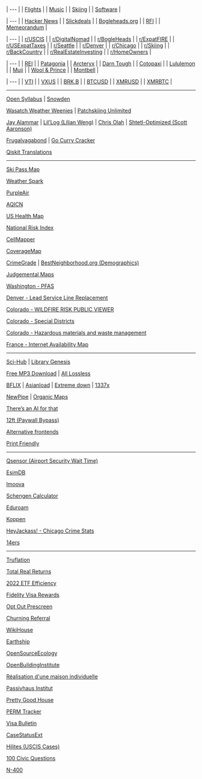 | --- |
| [Flights](./flights) |
| [Music](./music) |
| [Skiing](./skiing) |
| [Software](./software) |

| --- |
| [Hacker News](https://news.ycombinator.com/) | 
| [Slickdeals](https://slickdeals.net/) |
| [Bogleheads.org](https://bogleheads.org/) |
| [RFI](https://www.rfi.fr/en/) |
| [Memeorandum](https://www.memeorandum.com/) |

| --- |
| [r/USCIS](https://old.reddit.com/r/uscis) |
| [r/DigitalNomad](https://old.reddit.com/r/digitalnomad/) |
| [r/BogleHeads](https://old.reddit.com/r/bogleheads) |
| [r/ExpatFIRE](https://old.reddit.com/r/expatfire) |
| [r/USExpatTaxes](https://old.reddit.com/r/usexpattaxes) |
| [r/Seattle](https://old.reddit.com/r/seattle) | 
| [r/Denver](https://old.reddit.com/r/denver) |
| [r/Chicago](https://old.reddit.com/r/chicago) |
| [r/Skiing](http://old.reddit.com/r/skiing) |
| [r/BackCountry](https://old.reddit.com/r/backcountry) |
| [r/RealEstateInvesting](http://old.reddit.com/r/realestateinvesting) | 
| [r/HomeOwners](http://old.reddit.com/r/homeowners) |

| --- |
| [REI](https://www.rei.com/) |
| [Patagonia](https://www.patagonia.com/) |
| [Arcteryx](https://arcteryx.com/) |
| [Darn Tough](https://darntough.com/) |
| [Cotopaxi](https://www.cotopaxi.com/) |
| [Lululemon](https://shop.lululemon.com/) |
| [Muji](https://www.muji.us/) |
| [Wool & Prince](https://woolandprince.com/) |
| [Montbell](https://www.montbell.us/) |

| --- |
| [VTI](https://www.tradingview.com/chart/?symbol=AMEX%3AVTI) |
| [VXUS](https://www.tradingview.com/chart/?symbol=NASDAQ%3AVXUS) |
| [BRK.B](https://www.tradingview.com/chart/?symbol=NYSE%3ABRK.B) |
| [BTCUSD](https://www.tradingview.com/chart/?symbol=BITSTAMP%3ABTCUSD) |
| [XMRUSD](https://www.tradingview.com/chart/?symbol=BYBIT%3AXMRUSDT.P) |
| [XMRBTC](https://www.tradingview.com/chart/?symbol=BINANCE%3AXMRBTC) |

---

[Open Syllabus](https://nitter.net/search?f=tweets\&q=from%3Aclured+OR+from%3Aopensyllabus\&e-nativeretweets=on\&e-replies=on) | [Snowden](https://nitter.net/search?f=tweets\&q=from%3Asnowden\&e-nativeretweets=on\&e-replies=on)

[Wasatch Weather Weenies](https://wasatchweatherweenies.blogspot.com/) | [Patchskiing Unlimited](https://patchskiing.net/)

[Jay Alammar](https://jalammar.github.io/) | [Lil’Log (Lilian Weng)](https://lilianweng.github.io/) | [Chris Olah](https://colah.github.io/) | [Shtetl-Optimized (Scott Aaronson)](https://scottaaronson.blog/)

[Frugalvagabond](https://frugalvagabond.com/) | [Go Curry Cracker](https://www.gocurrycracker.com)

[Qiskit Translations](https://github.com/qiskit-community/qiskit-translations/projects/2#column-16059157)

---

[Ski Pass Map](https://www.google.com/maps/d/u/0/viewer?mid=1hs1R4ik-rEIl4ClU2GCHznGAJN4nc3Mh&ll=41.48631472755944%2C-102.18505327499997&z=2)

[Weather Spark](https://weatherspark.com)

[PurpleAir](https://map.purpleair.com/)

[AQICN](https://aqicn.org/map/northamerica/)

[US Health Map](https://vizhub.healthdata.org/subnational/usa)

[National Risk Index](https://hazards.fema.gov/nri/map)

[CellMapper](https://www.cellmapper.net)

[CoverageMap](https://coveragemap.com)

[CrimeGrade](https://crimegrade.org/crime-in-my-area/) | [BestNeighborhood.org (Demographics)](https://bestneighborhood.org/)

[Judgemental Maps](https://judgmentalmaps.com)

[Washington - PFAS](https://doh.wa.gov/data-and-statistical-reports/washington-tracking-network-wtn/pfas/dashboard)

[Denver - Lead Service Line Replacement](https://dw.maps.arcgis.com/apps/View/index.html?appid=cb5d6630085b4e4b96ff7fd1adf39025)

[Colorado - WILDFIRE RISK PUBLIC VIEWER](https://co-pub.coloradoforestatlas.org/)

[Colorado - Special Districts](https://gis.dola.colorado.gov/CO_SpecialDistrict/)

[Colorado - Hazardous materials and waste management](https://cdphe.maps.arcgis.com/apps/webappviewer/index.html?id=dbca3a2942764fd8bdb947826a5a2228)

[France - Internet Availability Map](https://cartefibre.arcep.fr/index.html)

---

[Sci-Hub](https://sci-hub.se/) | [Library Genesis](http://libgen.rs/)

[Free MP3 Download](https://free-mp3-download.net/) | [All Lossless](https://alllossless.net)

[BFLIX](https://web.bflix.to/home) | [Asianload](https://asianembed.io/) | [Extreme down](https://www.extreme-down.moe) | [1337x](https://1337x.to/)

[NewPipe](https://github.com/TeamNewPipe/NewPipe/releases) | [Organic Maps](https://organicmaps.app/)

[There’s an AI for that](https://theresanaiforthat.com/alphabetical/)

[12ft (Paywall Bypass)](https://12ft.io/)

[Alternative frontends](https://farside.link/)

[Print Friendly](https://www.printfriendly.com)

---

[Qsensor (Airport Security Wait Time)](https://qsensor.co/)

[EsimDB](https://esimdb.com)

[Imoova](https://imoova.com/)

[Schengen Calculator](https://schengenareacalculator.com/)

[Eduroam](https://www.lan.kth.se/eduroam/phones/phones_mobile_guide.html)

[Koppen](https://www.gloh2o.org/koppen)

[HeyJackass! - Chicago Crime Stats](https://heyjackass.com/)

[14ers](https://www.14ers.com/)

---

[Truflation](https://truflation.com/)

[Total Real Returns](https://totalrealreturns.com/s/USDOLLAR,BRK-B,VTI,VXUS,SGOV?start=2022-01-01)

[2022 ETF Efficiency](https://docs.google.com/spreadsheets/u/0/d/1owatGsAWQ3Ep60lo25cpLaj7LoH-FtPSXxNPwGuAMk8/htmlview#gid=437441803)

[Fidelity Visa Rewards](https://www.fidelity.com/go/visa-signature-rewards-1502)

[Opt Out Prescreen](https://www.optoutprescreen.com/)

[Churning Referral](https://churning.rankt.com/referrals/)

[WikiHouse](https://www.wikihouse.cc/)

[Earthship](https://earthshipbiotecture.com/)

[OpenSourceEcology](https://www.opensourceecology.org/)

[OpenBuildingInstitute](https://www.openbuildinginstitute.org/)

[Réalisation d'une maison individuelle](https://web.archive.org/web/20170918182346/http://www.studiolada.fr/docs/telechargement/maison/dossier-synthese.pdf)

[Passivhaus Institut](https://passivehouse.com)

[Pretty Good House](https://www.prettygoodhouse.org/)

[PERM Tracker](https://permtimeline.com/)

[Visa Bulletin](https://travel.state.gov/content/travel/en/legal/visa-law0/visa-bulletin.html)

[CaseStatusExt](https://www.casestatusext.com/)

[Hilites (USCIS Cases)](https://hilites.today/uscis_cases/ioe-stats)

[100 Civic Questions](https://www.uscis.gov/citizenship/find-study-materials-and-resources/study-for-the-test/100-civics-questions-and-answers-with-mp3-audio-english-version)

[N-400](https://www.uscis.gov/n-400)
